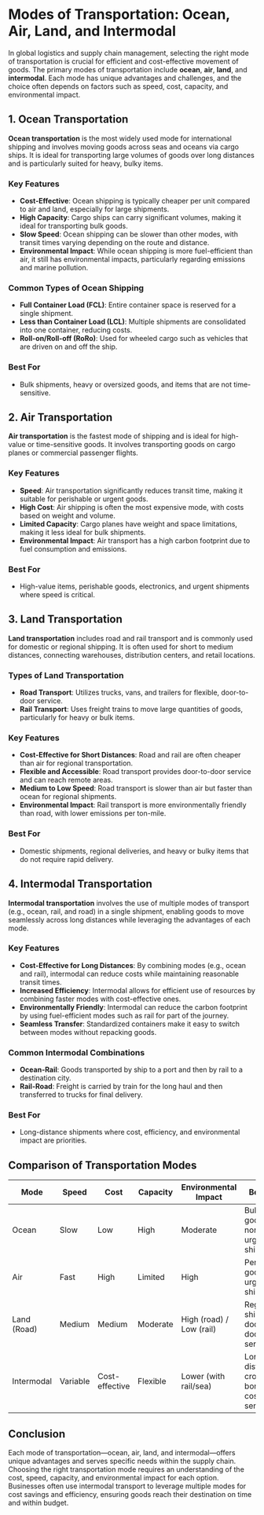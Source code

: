 # Modes of Transportation: Ocean, Air, Land, and Intermodal

In global logistics and supply chain management, selecting the right mode of transportation is crucial for efficient and cost-effective movement of goods. The primary modes of transportation include **ocean**, **air**, **land**, and **intermodal**. Each mode has unique advantages and challenges, and the choice often depends on factors such as speed, cost, capacity, and environmental impact.

## 1. Ocean Transportation

**Ocean transportation** is the most widely used mode for international shipping and involves moving goods across seas and oceans via cargo ships. It is ideal for transporting large volumes of goods over long distances and is particularly suited for heavy, bulky items.

### Key Features
- **Cost-Effective**: Ocean shipping is typically cheaper per unit compared to air and land, especially for large shipments.
- **High Capacity**: Cargo ships can carry significant volumes, making it ideal for transporting bulk goods.
- **Slow Speed**: Ocean shipping can be slower than other modes, with transit times varying depending on the route and distance.
- **Environmental Impact**: While ocean shipping is more fuel-efficient than air, it still has environmental impacts, particularly regarding emissions and marine pollution.

### Common Types of Ocean Shipping
- **Full Container Load (FCL)**: Entire container space is reserved for a single shipment.
- **Less than Container Load (LCL)**: Multiple shipments are consolidated into one container, reducing costs.
- **Roll-on/Roll-off (RoRo)**: Used for wheeled cargo such as vehicles that are driven on and off the ship.

### Best For
- Bulk shipments, heavy or oversized goods, and items that are not time-sensitive.

## 2. Air Transportation

**Air transportation** is the fastest mode of shipping and is ideal for high-value or time-sensitive goods. It involves transporting goods on cargo planes or commercial passenger flights.

### Key Features
- **Speed**: Air transportation significantly reduces transit time, making it suitable for perishable or urgent goods.
- **High Cost**: Air shipping is often the most expensive mode, with costs based on weight and volume.
- **Limited Capacity**: Cargo planes have weight and space limitations, making it less ideal for bulk shipments.
- **Environmental Impact**: Air transport has a high carbon footprint due to fuel consumption and emissions.

### Best For
- High-value items, perishable goods, electronics, and urgent shipments where speed is critical.

## 3. Land Transportation

**Land transportation** includes road and rail transport and is commonly used for domestic or regional shipping. It is often used for short to medium distances, connecting warehouses, distribution centers, and retail locations.

### Types of Land Transportation
- **Road Transport**: Utilizes trucks, vans, and trailers for flexible, door-to-door service.
- **Rail Transport**: Uses freight trains to move large quantities of goods, particularly for heavy or bulk items.

### Key Features
- **Cost-Effective for Short Distances**: Road and rail are often cheaper than air for regional transportation.
- **Flexible and Accessible**: Road transport provides door-to-door service and can reach remote areas.
- **Medium to Low Speed**: Road transport is slower than air but faster than ocean for regional shipments.
- **Environmental Impact**: Rail transport is more environmentally friendly than road, with lower emissions per ton-mile.

### Best For
- Domestic shipments, regional deliveries, and heavy or bulky items that do not require rapid delivery.

## 4. Intermodal Transportation

**Intermodal transportation** involves the use of multiple modes of transport (e.g., ocean, rail, and road) in a single shipment, enabling goods to move seamlessly across long distances while leveraging the advantages of each mode.

### Key Features
- **Cost-Effective for Long Distances**: By combining modes (e.g., ocean and rail), intermodal can reduce costs while maintaining reasonable transit times.
- **Increased Efficiency**: Intermodal allows for efficient use of resources by combining faster modes with cost-effective ones.
- **Environmentally Friendly**: Intermodal can reduce the carbon footprint by using fuel-efficient modes such as rail for part of the journey.
- **Seamless Transfer**: Standardized containers make it easy to switch between modes without repacking goods.

### Common Intermodal Combinations
- **Ocean-Rail**: Goods transported by ship to a port and then by rail to a destination city.
- **Rail-Road**: Freight is carried by train for the long haul and then transferred to trucks for final delivery.

### Best For
- Long-distance shipments where cost, efficiency, and environmental impact are priorities.

## Comparison of Transportation Modes

| Mode            | Speed     | Cost            | Capacity              | Environmental Impact      | Best For                                       |
|-----------------|-----------|-----------------|-----------------------|---------------------------|------------------------------------------------|
| Ocean           | Slow      | Low             | High                  | Moderate                  | Bulk goods, non-urgent shipments               |
| Air             | Fast      | High            | Limited               | High                      | Perishable goods, urgent shipments             |
| Land (Road)     | Medium    | Medium          | Moderate              | High (road) / Low (rail)  | Regional shipments, door-to-door service       |
| Intermodal      | Variable  | Cost-effective  | Flexible              | Lower (with rail/sea)     | Long-distance, cross-border, cost-sensitive    |

## Conclusion

Each mode of transportation—ocean, air, land, and intermodal—offers unique advantages and serves specific needs within the supply chain. Choosing the right transportation mode requires an understanding of the cost, speed, capacity, and environmental impact for each option. Businesses often use intermodal transport to leverage multiple modes for cost savings and efficiency, ensuring goods reach their destination on time and within budget.
